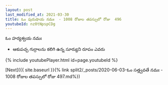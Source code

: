 ```yaml
---
layout: post
last_modified_at: 2021-03-30
title: ఓం పురుషాయ నమః  - 1008 రోజుల తపస్సులో రోజు  496
youtubeId: nz0tNpspCDg
---
```

 
 
 ఓం హర్యశ్వయ నమః  
 
 -  ఆకుపచ్చ గుర్రాలను కలిగి ఉన్న సూర్యుని రూపం ఎవరు 
 
  
 
  
 
 
 
 
 
 


{% include youtubePlayer.html id=page.youtubeId %}
 
[Next]({{ site.baseurl }}{% link  split2/_posts/2020-06-03-ఓం సత్త్వవతే నమః  - 1008 రోజుల తపస్సులో రోజు  497.md%})
 
